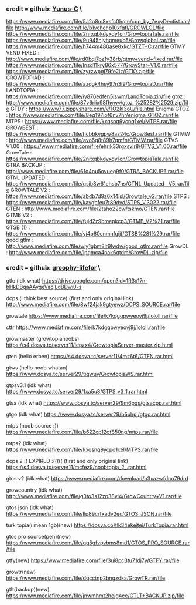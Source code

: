 ### credit = github:  [Yunus-C](https://github.com/Yunus-C) \

https://www.mediafire.com/file/5a2o8m8xsfc0hqm/cpp_by_ZexyDentist.rar/file
http://www.mediafire.com/file/b1vchchp10xfqfl/GROWLOL/file
https://www.mediafire.com/file/2nrxqbkdyxdy1cn/GrowtopiaTale.rar/file
https://www.mediafire.com/file/9u945njyhqmeub5/Growglobal.rar/file
https://www.mediafire.com/file/h744m480ase8xkc/GTZT+C.rar/file
GTMY VEND FIXED : http://www.mediafire.com/file/rd0bqi7pz1y38rb/gtmy+vend+fixed.rar/file
https://www.mediafire.com/file/lnsd11kry86x577/GrowStar+V1.0.rar/file
https://www.mediafire.com/file/zyrzwpgj79fe2iz/GTIO.zip/file
GROWTOPIAD : https://www.mediafire.com/file/azqgk4hsy97n3i9/GrowtopiaD.rar/file
LANDTOPIA : https://www.mediafire.com/file/iy876edfen5iswm/LandTopia.zip/file
gtoz : http://www.mediafire.com/file/87v6riix98fhywv/gtoz_%25282%2529.zip/file
GTDY : https://www77.zippyshare.com/v/1O2kI3oU/file.html
Enigma GTOZ : https://www.mediafire.com/file/8eg197iof6nv7hr/enigma_GTOZ.rar/file
MTPS : https://www.mediafire.com/file/kxqsnq9ycpq1xel/MTPS.rar/file
GROWBEST : https://www.mediafire.com/file/hcbbkvgpw8az24c/GrowBest.rar/file
GTMW : http://www.mediafire.com/file/avo6g8t89h7qmfn/GTMW.rar/file
GTVS V1.00 : https://www.mediafire.com/file/ehrik33rgxsvlr8/GTVS_V1.00.rar/file
GrowTale : https://www.mediafire.com/file/2nrxqbkdyxdy1cn/GrowtopiaTale.rar/file
GTRA BACKUP : http://www.mediafire.com/file/61o4ou5ovueg9f0/GTRA_BACKUP6.rar/file
GTNL UPDATED : https://www.mediafire.com/file/qsib8w61chsb7ns/GTNL_Updated__V5.rar/file
GROWTALE V2 : https://www.mediafire.com/file/abdb7d9z6x14isl/Growtale_v2.rar/file
STPS : https://www.mediafire.com/file/kavgbfeu7t89dvd/STPS_V.3022.rar/file
GTEN : http://www.mediafire.com/file/2taho22cwftskmo/GTEN.rar/file
GTMB V2 : https://www.mediafire.com/file/fujd2z9bmepkcp3/GTMB_V2%21.rar/file
GTSB (1) : https://www.mediafire.com/file/yj4p60cnmnfgijf/GTSB%281%29.rar/file
good gtlm : http://www.mediafire.com/file/wiy1gbm8lr9lwdw/good_gtlm.rar/file
GrowDL : http://www.mediafire.com/file/lpqmca4nak6qtdm/GrowDL.zip/file

### credit = github:  [groophy-lifefor](https://github.com/groophy-lifefor) \

gtlc (idk what)
https://drive.google.com/open?id=1R3x17n-bHkDBgaAAygeVacjLdBDwi0-s 

dcps (i think best source) (first and only original link)
http://www.mediafire.com/file/8wf24jak9gtyewz/DCPS_SOURCE.rar/file 

growtale
https://www.mediafire.com/file/k7kdgqpwyeovj9j/lololl.rar/file 

cttr
https://www.mediafire.com/file/k7kdgqpwyeovj9j/lololl.rar/file 

growmaster (growtopianoobs)
https://s4.dosya.tc/server11/lepzx4/GrowtopiaServer-master.zip.html 

gten (hello erben)
https://s4.dosya.tc/server11/4mz6t6/GTEN.rar.html

gtws (hello noob whatan)
https://www.dosya.tc/server29/tiqwuy/GrowtopiaWS.rar.html

gtpsv3.1 (idk what)
https://www.dosya.tc/server29/1xa5u8/GTPS_v3_1.rar.html

gtsa (idk what)
https://www.dosya.tc/server29/9m6pgs/gtsacpp.rar.html

gtgo (idk what)
https://www.dosya.tc/server29/b5uhpj/gtgo.rar.html

mtps (noob source :))
https://www.mediafire.com/file/b622cp12of850ng/mtps.rar/file

mtps2 (idk what)
https://www.mediafire.com/file/kxqsnq9ycpq1xel/MTPS.rar/file 

dcps 2 :( EXPİRED :(((((   (first and only original link)
https://s4.dosya.tc/server11/mcfez9/noobtopia_2_.rar.html

gtos v2 (idk what)
https://www.mediafire.com/download/n3xazwfdno79drd

growcountry (idk what)
http://www.mediafire.com/file/g3to3s12zp38yl4/GrowCountry+V1.rar/file

gtos json (idk what)
https://www.mediafire.com/file/llp89crfxadv2eu/GTOS_JSON.rar/file

turk topia(ı mean 1gb)(new)
https://dosya.co/tlk34ekejtei/TurkTopia.rar.html

gtos pro source(peh)(new)
https://www.mediafire.com/file/qq5gfvpvbms8md1/GTOS_PRO_SOURCE.rar/file

gtfy(new)
https://www.mediafire.com/file/3ui8pc3tu71dj7y/GTFY.rar/file

growtr(new)
https://www.mediafire.com/file/dqcctnp2bngzdka/GrowTR.rar/file

gtlt(backup)(new)
https://www.mediafire.com/file/jnwmhmt2hojg4ce/GTLT+BACKUP.zip/file


